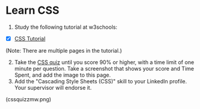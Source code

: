 # Learn CSS

1. Study the following tutorial at w3schools:
- [x] [CSS Tutorial](https://www.w3schools.com/css/default.asp)

(Note: There are multiple pages in the tutorial.)

2. Take the [CSS quiz](https://www.w3schools.com/quiztest/quiztest.asp?Qtest=CSS) until you score 90% or higher, with a time limit of one minute per question. Take a screenshot that shows your score and Time Spent, and add the image to this page.
3. Add the "Cascading Style Sheets (CSS)" skill to your LinkedIn profile. Your supervisor will endorse it.
  
(cssquizzmw.png)
